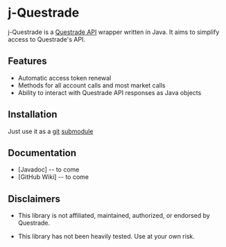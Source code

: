 # j-Questrade

j-Questrade is a [Questrade API](https://www.questrade.com/api) wrapper written in Java. It aims to simplify access to Questrade's API.

## Features
* Automatic access token renewal
* Methods for all account calls and most market calls
* Ability to interact with Questrade API responses as Java objects

<!--- Commented until the interface is minimally functional
## Example Usage

```java
Questrade q = new Questrade(refreshToken);

try {
	q.authenticate(); // This must be called before making API requests
	
	Account[] accs     = q.getAccounts();  // Get all accounts
	ZonedDateTime time = q.getTime();      // Get server time
	
	ZonedDateTime startTime = ZonedDateTime.now().minusMonths(1);
	ZonedDateTime endTime   = ZonedDateTime.now();
	
	// Get all orders for the first account in the last month
	Order[] orders = q.getOrders(accs[0].getNumber(), startTime, endTime);
	
} catch (RefreshTokenException e) { 
	// Prompt user to enter another refresh token
}
```
-->

## Installation
Just use it as a [git](https://git-scm.com/book/en/v2/Git-Tools-Submodules) [submodule](https://www.atlassian.com/git/tutorials/git-submodule)

## Documentation
* [Javadoc] -- to come
* [GitHub Wiki] -- to come

## Disclaimers

* This library is not affiliated, maintained, authorized, or endorsed by Questrade.

* This library has not been heavily tested. Use at your own risk.